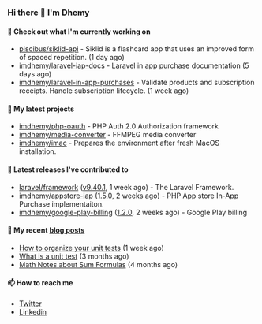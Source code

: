 ### Hi there 👋 I'm Dhemy

#### 👷 Check out what I'm currently working on

- [piscibus/siklid-api](https://github.com/piscibus/siklid-api) - Siklid is a flashcard app that uses an improved form of spaced repetition.  (1 day ago)
- [imdhemy/laravel-iap-docs](https://github.com/imdhemy/laravel-iap-docs) - Laravel in app purchase documentation (5 days ago)
- [imdhemy/laravel-in-app-purchases](https://github.com/imdhemy/laravel-in-app-purchases) - Validate products and subscription receipts. Handle subscription lifecycle. (1 week ago)

#### 🌱 My latest projects

- [imdhemy/php-oauth](https://github.com/imdhemy/php-oauth) - PHP Auth 2.0 Authorization framework
- [imdhemy/media-converter](https://github.com/imdhemy/media-converter) - FFMPEG media converter
- [imdhemy/imac](https://github.com/imdhemy/imac) - Prepares the environment after fresh MacOS installation.

#### 🔭 Latest releases I've contributed to

- [laravel/framework](https://github.com/laravel/framework) ([v9.40.1](https://github.com/laravel/framework/releases/tag/v9.40.1), 1 week ago) - The Laravel Framework.
- [imdhemy/appstore-iap](https://github.com/imdhemy/appstore-iap) ([1.5.0](https://github.com/imdhemy/appstore-iap/releases/tag/1.5.0), 2 weeks ago) - PHP App store In-App Purchase implementaiton.
- [imdhemy/google-play-billing](https://github.com/imdhemy/google-play-billing) ([1.2.0](https://github.com/imdhemy/google-play-billing/releases/tag/1.2.0), 2 weeks ago) - Google Play billing

#### 📜 My recent [blog posts](https://imdhemy.com/)

- [How to organize your unit tests](https://imdhemy.com/blog/testing/how-to-organize-your-unit-tests.html) (1 week ago)
- [What is a unit test](https://imdhemy.com/blog/testing/what-is-a-unit-test.html) (3 months ago)
- [Math Notes about Sum Formulas](https://imdhemy.com/blog/dsa/math-notes-about-sum-formulas.html) (4 months ago)

#### 📫 How to reach me

- [Twitter](https://twitter.com/imdhemy)
- [Linkedin](https://linkedin.com/in/imdhemy)